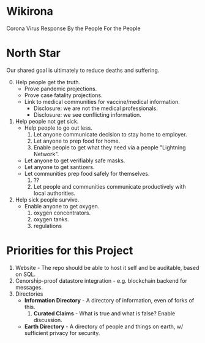 # Wikirona
Corona Virus Response By the People For the People

# North Star

Our shared goal is ultimately to reduce deaths and suffering.

0. Help people get the truth.
   * Prove pandemic projections.
   * Prove case fatality projections.
   * Link to medical communities for vaccine/medical information.
     - Disclosure: we are not the medical professionals.
     - Disclosure: we see conflicting information.
1. Help people not get sick.
   * Help people to go out less.
     1. Let anyone communicate decision to stay home to employer.
     2. Let anyone to prep food for home.
     3. Enable people to get what they need via a people "Lightning Network".
   * Let anyone to get verifiably safe masks.
   * Let anyone to get santizers.
   * Let communities prep food safely for themselves.
     1. ??
     2. Let people and communities communicate productively with local authorities.
2. Help sick people survive.
   * Enable anyone to get oxygen.
     1. oxygen concentrators.
     2. oxygen tanks.
     3. regulations
     
# Priorities for this Project

1. Website - The repo should be able to host it self and be auditable, based on SQL.
2. Cenorship-proof datastore integration - e.g. blockchain backend for messages.
3. Directories
   * **Information Directory** - A directory of information, even of forks of this.
      1. **Curated Claims** - What is true and what is false?  Enable discussion.
   * **Earth Directory** - A directory of people and things on earth, w/ sufficient privacy for security.
